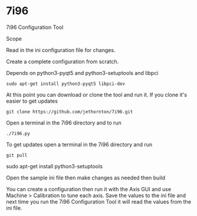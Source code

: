 # 7i96
7i96 Configuration Tool

Scope

Read in the ini configuration file for changes.

Create a complete configuration from scratch.

Depends on python3-pyqt5 and python3-setuptools and libpci

``sudo apt-get install python3-pyqt5 libpci-dev``

At this point you can download or clone the tool and run it. If you clone it's
easier to get updates

``git clone https://github.com/jethornton/7i96.git``

Open a terminal in the 7i96 directory and to run

``./7i96.py``

To get updates open a terminal in the 7i96 directory and run

``git pull``

sudo apt-get install python3-setuptools

Open the sample ini file then make changes as needed then build

You can create a configuration then run it with the Axis GUI and use
Machine > Calibration to tune each axis. Save the values to the ini file and
next time you run the 7i96 Configuration Tool it will read the values from the
ini file.
